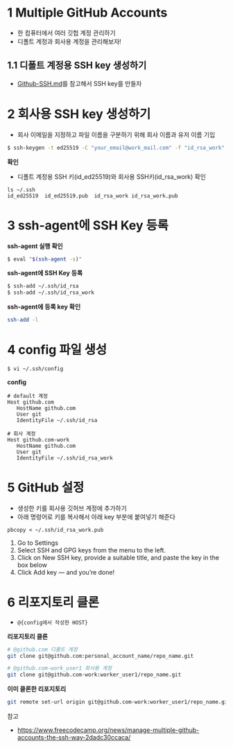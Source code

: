 # 1 Multiple GitHub Accounts

* 한 컴퓨터에서 여러 깃헙 계정 관리하기
* 디폴트 계정과 회사용 계정을 관리해보자!



## 1.1 디폴트 계정용 SSH key 생성하기

* [Github-SSH.md](../Github-SSH/Github-SSH.md)를 참고해서 SSH key를 만들자



# 2 회사용 SSH key 생성하기

* 회사 이메일을 지정하고 파일 이름을 구분하기 위해 회사 이름과 유저 이름 기입

```bash
$ ssh-keygen -t ed25519 -C "your_email@work_mail.com" -f "id_rsa_work"
```

**확인**

* 디폴트 계정용 SSH 키(id_ed25519)와 회사용 SSH키(id_rsa_work) 확인

```
ls ~/.ssh
id_ed25519	id_ed25519.pub	id_rsa_work	id_rsa_work.pub
```



# 3 ssh-agent에 SSH Key 등록

**ssh-agent 실행 확인**

```bash
$ eval "$(ssh-agent -s)"
```

**ssh-agent에 SSH Key 등록**

```bash
$ ssh-add ~/.ssh/id_rsa
$ ssh-add ~/.ssh/id_rsa_work
```

**ssh-agent에 등록 key 확인**

```bash
ssh-add -l
```



# 4 config 파일 생성

```bash
$ vi ~/.ssh/config
```

**config**

```
# default 계정
Host github.com
   HostName github.com
   User git
   IdentityFile ~/.ssh/id_rsa

# 회사 계정
Host github.com-work  
   HostName github.com
   User git
   IdentityFile ~/.ssh/id_rsa_work
```



# 5 GitHub 설정

* 생성한 키를 회사용 깃허브 계정에 추가하기
* 아래 명령어로 키를 복사해서 아래 key 부분에 붙여넣기 해준다

```
pbcopy < ~/.ssh/id_rsa_work.pub
```

1. Go to Settings
2. Select SSH and GPG keys from the menu to the left.
3. Click on New SSH key, provide a suitable title, and paste the key in the box below
4. Click Add key — and you’re done!



# 6 리포지토리 클론

* `@{config에서 작성한 HOST}`

**리포지토리 클론**

```bash
# @github.com 디폴트 계정
git clone git@github.com:personal_account_name/repo_name.git
```

```bash
# @github.com-work_user1 회사용 계정
git clone git@github.com-work:worker_user1/repo_name.git
```

**이미 클론한 리포지토리**

```bash
git remote set-url origin git@github.com-work:worker_user1/repo_name.git
```



참고

* https://www.freecodecamp.org/news/manage-multiple-github-accounts-the-ssh-way-2dadc30ccaca/